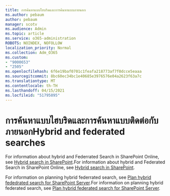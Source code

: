 ```yaml
---
title: การค้นหาแบบไฮบริดและการค้นหาแบบภายนอก
ms.author: pebaum
author: pebaum
manager: scotv
ms.audience: Admin
ms.topic: article
ms.service: o365-administration
ROBOTS: NOINDEX, NOFOLLOW
localization_priority: Normal
ms.collection: Adm_O365
ms.custom:
- "9000653"
- "2505"
ms.openlocfilehash: 6f6e19baf0701c1feafa218773af7f0dcce5eaaa
ms.sourcegitcommit: 8bc60ec34bc1e40685e3976576e04a2623f63a7c
ms.translationtype: MT
ms.contentlocale: th-TH
ms.lasthandoff: 04/15/2021
ms.locfileid: "51795895"
---
```

# <a name="hybrid-and-federated-searches"></a><span data-ttu-id="61934-102">การค้นหาแบบไฮบริดและการค้นหาแบบติดต่อกับภายนอก</span><span class="sxs-lookup"><span data-stu-id="61934-102">Hybrid and federated searches</span></span> 

<span data-ttu-id="61934-103">For information about hybrid and Federrated Search in SharePoint Online, see [Hybrid search in SharePoint](https://docs.microsoft.com/sharepoint/hybrid/hybrid-search-in-sharepoint).</span><span class="sxs-lookup"><span data-stu-id="61934-103">For information about hybrid and Federated Search in SharePoint Online, see [Hybrid search in SharePoint](https://docs.microsoft.com/sharepoint/hybrid/hybrid-search-in-sharepoint).</span></span>

<span data-ttu-id="61934-104">For information on planning hybrid federrated search, see [Plan hybrid fededrated search for SharePoint Server](https://docs.microsoft.com/sharepoint/hybrid/plan-hybrid-federated-search).</span><span class="sxs-lookup"><span data-stu-id="61934-104">For information on planning hybrid federated search, see [Plan hybrid federated search for SharePoint Server](https://docs.microsoft.com/sharepoint/hybrid/plan-hybrid-federated-search).</span></span>